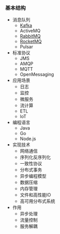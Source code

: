 ### 基本结构
- 消息队列
    - [Kafka](http://kafka.apache.org/documentation/)
    - ActiveMQ
    - [RabbitMQ](https://www.rabbitmq.com/documentation.html)
    - [RocketMQ](https://rocketmq.apache.org/docs/quick-start/)
    - Pulsar
- 标准协议
    - JMS
    - AMQP
    - MQTT
    - OpenMessaging
- 应用场景
    - 日志
    - 监控
    - 微服务
    - 流计算
    - ETL
    - loT
- 编程语言
    - Java
    - Go
    - Node.js
- 实现技术
    - 网络通信      
    - 序列化反序列化
    - 一致性协议
    - 分布式事务
    - 异步编程模型
    - 数据压缩
    - 内存管理
    - 文件和高性能IO
    - 高可用分布式系统
- 作用
    - 异步处理
    - 流量控制
    - 服务解耦
